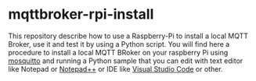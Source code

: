 # mqttbroker-rpi-install

This repository describe how to use a Raspberry-Pi to install a local MQTT Broker, use it and test it by using a Python script. You will find here a procedure to install a local MQTT BRoker on your raspberry Pi using [mosquitto](https://mosquitto.org) and running a Python sample that you can edit with text editor like Notepad or [Notepad++](https://notepad-plus-plus.org/downloads/) or IDE like [Visual Studio Code](https://code.visualstudio.com/download) or other. 
